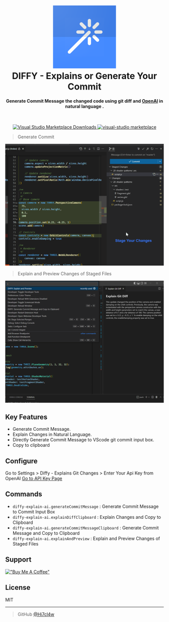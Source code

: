 <h1 align="center">
  <br> <a href="https://marketplace.visualstudio.com/items?itemName=hitclaw.diffy-explain-ai">
  <img src="https://raw.githubusercontent.com/Hi7cl4w/diffy-explain-ai/main/icons/icon_512.png" alt="DIFFY" width="200"></a>
  <br>
  DIFFY - Explains or Generate Your Commit
  <br>
</h1>

<h4 align="center">Generate Commit Message the changed code using git diff and <a href="https://openai.com/" target="_blank">OpenAI</a> in natural language .</h4>
<br>
<p align="center">

  <a href="https://marketplace.visualstudio.com/items?itemName=hitclaw.diffy-explain-ai">
    <img alt="Visual Studio Marketplace Downloads" src="https://img.shields.io/visual-studio-marketplace/d/hitclaw.diffy-explain-ai?label=Visual%20Studio%20Marketplace">
  </a>
  <a href="#">
    <img src="https://img.shields.io/badge/License-MIT-blue"
         alt="visual-studio marketplace">
  </a>
</p>

> Generate Commit &nbsp;

![screenshot](https://raw.githubusercontent.com/Hi7cl4w/diffy-explain-ai/main/images/generate_commit.gif)

> Explain and Preview Changes of Staged Files &nbsp;

![screenshot](https://raw.githubusercontent.com/Hi7cl4w/diffy-explain-ai/main/images/explain_and_preview.png)

## Key Features

* Generate Commit Message.
* Explain Changes in Natural Language.
* Directly Generate Commit Message to VScode git commit input box.
* Copy to clipboard

## Configure

Go to Settings > Diffy - Explains Git Changes > Enter Your Api Key from OpenAI   [Go to API Key Page](https://beta.openai.com/account/api-keys)

## Commands

* `diffy-explain-ai.generateCommitMessage` : Generate Commit Message to Commit Input Box
* `diffy-explain-ai.explainDiffClipboard` : Explain Changes and Copy to Clipboard
* `diffy-explain-ai.generateCommitMessageClipboard` : Generate Commit Message and Copy to Clipboard
* `diffy-explain-ai.explainAndPreview` : Explain and Preview Changes of Staged Files

## Support

[!["Buy Me A Coffee"](https://www.buymeacoffee.com/assets/img/custom_images/orange_img.png)](https://www.buymeacoffee.com/manukn)

## License

MIT

---

> GitHub [@Hi7cl4w](https://github.com/Hi7cl4w) &nbsp;